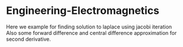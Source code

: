 # Engineering-Electromagnetics
Here we example for finding solution to laplace using jacobi iteration<br>
Also some forward difference and central difference approximation for second derivative.
